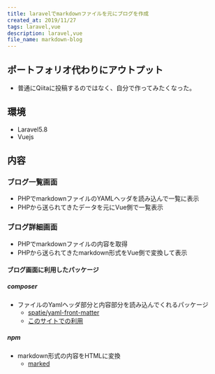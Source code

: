 ```yaml
---
title: laravelでmarkdownファイルを元にブログを作成
created_at: 2019/11/27
tags: laravel,vue
description: laravel,vue
file_name: markdown-blog
---
```


## ポートフォリオ代わりにアウトプット
- 普通にQiitaに投稿するのではなく、自分で作ってみたくなった。

## 環境
- Laravel5.8
- Vuejs

## 内容
### ブログ一覧画面
- PHPでmarkdownファイルのYAMLヘッダを読み込んで一覧に表示
- PHPから送られてきたデータを元にVue側で一覧表示

### ブログ詳細画面
- PHPでmarkdownファイルの内容を取得
- PHPから送られてきたmarkdown形式をVue側で変換して表示

#### ブログ画面に利用したパッケージ
##### composer
- ファイルのYamlヘッダ部分と内容部分を読み込んでくれるパッケージ
  - [spatie/yaml-front-matter](https://github.com/spatie/yaml-front-matter)
  - [このサイトでの利用](/blog-detail/yaml-front-matter)


##### npm
- markdown形式の内容をHTMLに変換
  - [marked](https://www.npmjs.com/package/marked)
